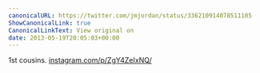 ```yaml
---
canonicalURL: https://twitter.com/jmjordan/status/336210914078511105
ShowCanonicalLink: true
CanonicalLinkText: View original on
date: 2013-05-19T20:05:03+00:00
---
```

1st cousins. [instagram.com/p/ZgY4ZeIxNQ/](http://instagram.com/p/ZgY4ZeIxNQ/)